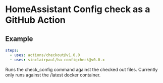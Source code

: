 # HomeAssistant Config check as a GitHub Action

## Example

```yaml
steps:
  - uses: actions/checkout@v1.0.0
  - uses: sinclairpaul/ha-configcheck@v0.0.x
```

Runs the check_config command against the checked out files.  Currently only
runs against the /latest docker container.
